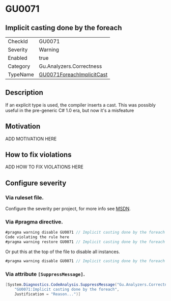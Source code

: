 # GU0071
## Implicit casting done by the foreach

<!-- start generated table -->
<table>
<tr>
  <td>CheckId</td>
  <td>GU0071</td>
</tr>
<tr>
  <td>Severity</td>
  <td>Warning</td>
</tr>
<tr>
  <td>Enabled</td>
  <td>true</td>
</tr>
<tr>
  <td>Category</td>
  <td>Gu.Analyzers.Correctness</td>
</tr>
<tr>
  <td>TypeName</td>
  <td><a href="https://github.com/GuOrg/Gu.Analyzers/blob/master/Gu.Analyzers.Analyzers/GU0071ForeachImplicitCast.cs">GU0071ForeachImplicitCast</a></td>
</tr>
</table>
<!-- end generated table -->

## Description

If an explicit type is used, the compiler inserts a cast. This was possibly useful in the pre-generic C# 1.0 era, but now it's a misfeature

## Motivation

ADD MOTIVATION HERE

## How to fix violations

ADD HOW TO FIX VIOLATIONS HERE

<!-- start generated config severity -->
## Configure severity

### Via ruleset file.

Configure the severity per project, for more info see [MSDN](https://msdn.microsoft.com/en-us/library/dd264949.aspx).

### Via #pragma directive.
```C#
#pragma warning disable GU0071 // Implicit casting done by the foreach
Code violating the rule here
#pragma warning restore GU0071 // Implicit casting done by the foreach
```

Or put this at the top of the file to disable all instances.
```C#
#pragma warning disable GU0071 // Implicit casting done by the foreach
```

### Via attribute `[SuppressMessage]`.

```C#
[System.Diagnostics.CodeAnalysis.SuppressMessage("Gu.Analyzers.Correctness", 
    "GU0071:Implicit casting done by the foreach", 
    Justification = "Reason...")]
```
<!-- end generated config severity -->